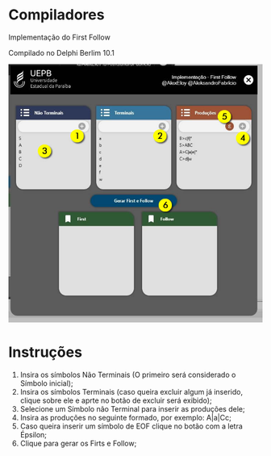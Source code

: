 # Compiladores
Implementação do First Follow

Compilado no Delphi Berlim 10.1

![Tutorial](https://github.com/alexeloy/Compiladores/blob/master/tutorial.jpg)

# Instruções
  1. Insira os símbolos Não Terminais (O primeiro será considerado o Símbolo inicial);
  2. Insira os símbolos Terminais (caso queira excluir algum já inserido, clique sobre ele e aprte no botão de excluir será exibido);
  3. Selecione um Símbolo não Terminal para inserir as produções dele;
  4. Insira as produções no seguinte formado, por exemplo: A|a|Cc;
  5. Caso queira inserir um símbolo de EOF clique no botão com a letra Épsilon;
  6. Clique para gerar os Firts e Follow;
